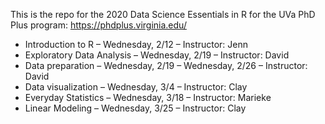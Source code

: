 This is the repo for the 2020 Data Science Essentials in R for the UVa PhD Plus program: https://phdplus.virginia.edu/

- Introduction to R – Wednesday, 2/12 – Instructor: Jenn
- Exploratory Data Analysis  – Wednesday, 2/19 – Instructor: David 
- Data preparation – Wednesday, 2/19 – Wednesday, 2/26 – Instructor: David
- Data visualization – Wednesday, 3/4 – Instructor: Clay
- Everyday Statistics – Wednesday, 3/18 – Instructor: Marieke
- Linear Modeling – Wednesday, 3/25 – Instructor: Clay
